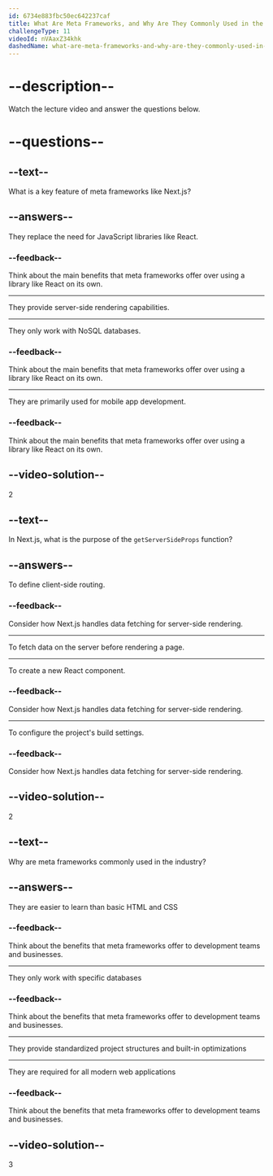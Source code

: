 ```yaml
---
id: 6734e883fbc50ec642237caf
title: What Are Meta Frameworks, and Why Are They Commonly Used in the Industry?
challengeType: 11
videoId: nVAaxZ34khk
dashedName: what-are-meta-frameworks-and-why-are-they-commonly-used-in-the-industry
---
```


# --description--

Watch the lecture video and answer the questions below.

# --questions--

## --text--

What is a key feature of meta frameworks like Next.js?

## --answers--

They replace the need for JavaScript libraries like React.

### --feedback--

Think about the main benefits that meta frameworks offer over using a library like React on its own.

---

They provide server-side rendering capabilities.

---

They only work with NoSQL databases.

### --feedback--

Think about the main benefits that meta frameworks offer over using a library like React on its own.

---

They are primarily used for mobile app development.

### --feedback--

Think about the main benefits that meta frameworks offer over using a library like React on its own.

## --video-solution--

2

## --text--

In Next.js, what is the purpose of the `getServerSideProps` function?

## --answers--

To define client-side routing.

### --feedback--

Consider how Next.js handles data fetching for server-side rendering.

---

To fetch data on the server before rendering a page.

---

To create a new React component.

### --feedback--

Consider how Next.js handles data fetching for server-side rendering.

---

To configure the project's build settings.

### --feedback--

Consider how Next.js handles data fetching for server-side rendering.

## --video-solution--

2

## --text--

Why are meta frameworks commonly used in the industry?

## --answers--

They are easier to learn than basic HTML and CSS

### --feedback--

Think about the benefits that meta frameworks offer to development teams and businesses.

---

They only work with specific databases

### --feedback--

Think about the benefits that meta frameworks offer to development teams and businesses.

---

They provide standardized project structures and built-in optimizations

---

They are required for all modern web applications

### --feedback--

Think about the benefits that meta frameworks offer to development teams and businesses.

## --video-solution--

3
